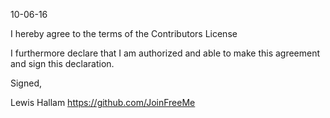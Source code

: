 10-06-16

I hereby agree to the terms of the Contributors License

I furthermore declare that I am authorized and able to make this agreement and sign this declaration.

Signed,

Lewis Hallam https://github.com/JoinFreeMe
